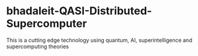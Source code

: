# bhadaleit-QASI-Distributed-Supercomputer
This is a cutting edge technology using quantum, AI, superintelligence and supercomputing theories
